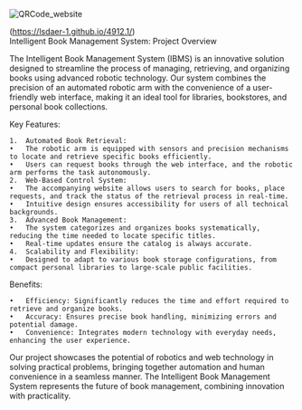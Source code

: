 
![QRCode_website](https://github.com/user-attachments/assets/74fed782-35d5-4442-bd28-6425dfa972ce)


(https://lsdaer-1.github.io/4912.1/)
<br>
Intelligent Book Management System: Project Overview

The Intelligent Book Management System (IBMS) is an innovative solution designed to streamline the process of managing, retrieving, and organizing books using advanced robotic technology. Our system combines the precision of an automated robotic arm with the convenience of a user-friendly web interface, making it an ideal tool for libraries, bookstores, and personal book collections.

Key Features:

	1.	Automated Book Retrieval:
	•	The robotic arm is equipped with sensors and precision mechanisms to locate and retrieve specific books efficiently.
	•	Users can request books through the web interface, and the robotic arm performs the task autonomously.
	2.	Web-Based Control System:
	•	The accompanying website allows users to search for books, place requests, and track the status of the retrieval process in real-time.
	•	Intuitive design ensures accessibility for users of all technical backgrounds.
	3.	Advanced Book Management:
	•	The system categorizes and organizes books systematically, reducing the time needed to locate specific titles.
	•	Real-time updates ensure the catalog is always accurate.
	4.	Scalability and Flexibility:
	•	Designed to adapt to various book storage configurations, from compact personal libraries to large-scale public facilities.

Benefits:

	•	Efficiency: Significantly reduces the time and effort required to retrieve and organize books.
	•	Accuracy: Ensures precise book handling, minimizing errors and potential damage.
	•	Convenience: Integrates modern technology with everyday needs, enhancing the user experience.

Our project showcases the potential of robotics and web technology in solving practical problems, bringing together automation and human convenience in a seamless manner. The Intelligent Book Management System represents the future of book management, combining innovation with practicality.

